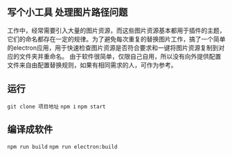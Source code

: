 ﻿## 写个小工具 处理图片路径问题
  工作中，经常需要引入大量的图片资源，而这些图片资源基本都用于插件的主题，它们的命名都存在一定的规律。为了避免每次重复的替换图片工作，搞了一个简单的electron应用，用于快速检查图片资源是否符合要求和一键将图片资源复制到对应的文件夹并重命名。
  由于软件很简单，仅限自己自用，所以没有向外提供配置文件来自由配置替换规则，如果有相同需求的人，可作为参考。

## 运行
`git clone 项目地址`
`npm i`
`npm start`
## 编译成软件
`npm run build`
`npm run electron:build`

